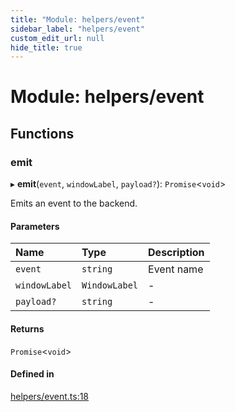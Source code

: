 ```yaml
---
title: "Module: helpers/event"
sidebar_label: "helpers/event"
custom_edit_url: null
hide_title: true
---
```


# Module: helpers/event

## Functions

### emit

▸ **emit**(`event`, `windowLabel`, `payload?`): `Promise`<`void`\>

Emits an event to the backend.

#### Parameters

| Name | Type | Description |
| :------ | :------ | :------ |
| `event` | `string` | Event name |
| `windowLabel` | `WindowLabel` | - |
| `payload?` | `string` | - |

#### Returns

`Promise`<`void`\>

#### Defined in

[helpers/event.ts:18](https://github.com/tauri-apps/tauri/blob/81d245f/tooling/api/src/helpers/event.ts#L18)
